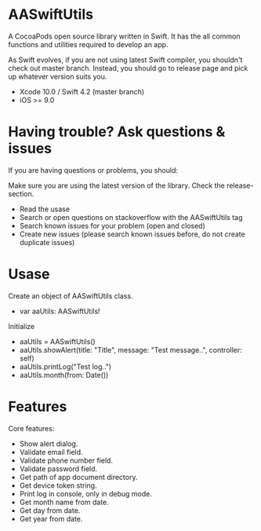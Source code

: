 # AASwiftUtils
A CocoaPods open source library written in Swift. It has the all common functions and utilities required to develop an app.

As Swift evolves, if you are not using latest Swift compiler, you shouldn't check out master branch. Instead, you should go to release page and pick up whatever version suits you.

- Xcode 10.0 / Swift 4.2 (master branch)
- iOS >= 9.0

# Having trouble? Ask questions & issues

If you are having questions or problems, you should:

Make sure you are using the latest version of the library. Check the release-section.
- Read the usase
- Search or open questions on stackoverflow with the AASwiftUtils tag
- Search known issues for your problem (open and closed)
- Create new issues (please search known issues before, do not create duplicate issues)

# Usase

Create an object of AASwiftUtils class.
- var aaUtils: AASwiftUtils!

Initialize
- aaUtils = AASwiftUtils()
- aaUtils.showAlert(title: "Title", message: "Test message..", controller: self)
- aaUtils.printLog("Test log..")
- aaUtils.month(from: Date())

# Features

Core features:
- Show alert dialog.
- Validate email field.
- Validate phone number field.
- Validate password field.
- Get path of app document directory.
- Get device token string.
- Print log in console, only in debug mode.
- Get month name from date.
- Get day from date.
- Get year from date.
